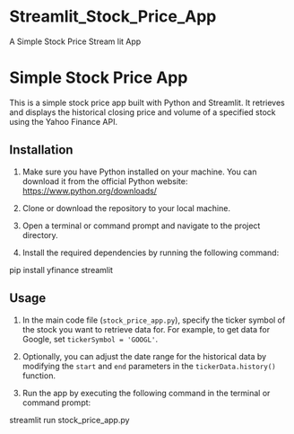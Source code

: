 # Streamlit_Stock_Price_App
A Simple Stock Price Stream lit App
# Simple Stock Price App

This is a simple stock price app built with Python and Streamlit. It retrieves and displays the historical closing price and volume of a specified stock using the Yahoo Finance API.

## Installation

1. Make sure you have Python installed on your machine. You can download it from the official Python website: https://www.python.org/downloads/

2. Clone or download the repository to your local machine.

3. Open a terminal or command prompt and navigate to the project directory.

4. Install the required dependencies by running the following command:

pip install yfinance streamlit

## Usage

1. In the main code file (`stock_price_app.py`), specify the ticker symbol of the stock you want to retrieve data for. For example, to get data for Google, set `tickerSymbol = 'GOOGL'`.

2. Optionally, you can adjust the date range for the historical data by modifying the `start` and `end` parameters in the `tickerData.history()` function.

3. Run the app by executing the following command in the terminal or command prompt:

streamlit run stock_price_app.py

